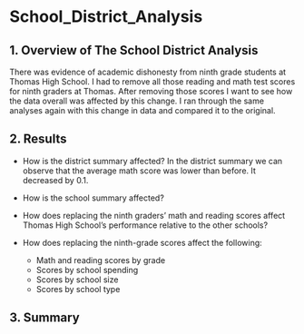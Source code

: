 # School_District_Analysis
## 1. Overview of The School District Analysis
There was evidence of academic dishonesty from ninth grade students at Thomas High School. I had to remove all those reading and math test scores for ninth graders at Thomas. After removing those scores I want to see how the data overall was affected by this change. I ran through the same analyses again with this change in data and compared it to the original. 
## 2. Results
* How is the district summary affected?
In the district summary we can observe that the average math score was lower than before. It decreased by 0.1. 
* How is the school summary affected?

* How does replacing the ninth graders’ math and reading scores affect Thomas High School’s performance relative to the other schools?
* How does replacing the ninth-grade scores affect the following:
  * Math and reading scores by grade
  * Scores by school spending
  * Scores by school size
  * Scores by school type

## 3. Summary
